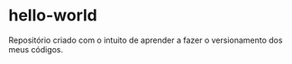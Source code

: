 # hello-world

Repositório criado com o intuito de aprender a fazer o versionamento dos meus códigos.
